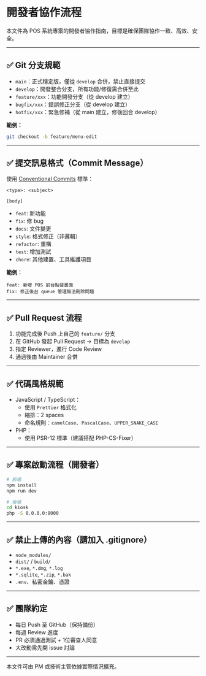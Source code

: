 
# 開發者協作流程

本文件為 POS 系統專案的開發者協作指南，目標是確保團隊協作一致、高效、安全。

---

## ✅ Git 分支規範

- `main`：正式穩定版，僅從 `develop` 合併，禁止直接提交
- `develop`：開發整合分支，所有功能/修復需合併至此
- `feature/xxx`：功能開發分支（從 develop 建立）
- `bugfix/xxx`：錯誤修正分支（從 develop 建立）
- `hotfix/xxx`：緊急修補（從 main 建立，修後回合 develop）

**範例：**
```bash
git checkout -b feature/menu-edit
```

---

## ✅ 提交訊息格式（Commit Message）

使用 [Conventional Commits](https://www.conventionalcommits.org/) 標準：

```
<type>: <subject>

[body]
```

- `feat`: 新功能
- `fix`: 修 bug
- `docs`: 文件變更
- `style`: 格式修正（非邏輯）
- `refactor`: 重構
- `test`: 增加測試
- `chore`: 其他建置、工具維護項目

**範例：**
```
feat: 新增 POS 前台點餐畫面
fix: 修正後台 queue 管理無法刪除問題
```

---

## ✅ Pull Request 流程

1. 功能完成後 Push 上自己的 `feature/` 分支
2. 在 GitHub 發起 Pull Request → 目標為 `develop`
3. 指定 Reviewer，進行 Code Review
4. 通過後由 Maintainer 合併

---

## ✅ 代碼風格規範

- JavaScript / TypeScript：
  - 使用 `Prettier` 格式化
  - 縮排：2 spaces
  - 命名規則：`camelCase`、`PascalCase`、`UPPER_SNAKE_CASE`
- PHP：
  - 使用 PSR-12 標準（建議搭配 PHP-CS-Fixer）

---

## ✅ 專案啟動流程（開發者）

```bash
# 前端
npm install
npm run dev

# 後端
cd kiosk
php -S 0.0.0.0:8000
```

---

## ✅ 禁止上傳的內容（請加入 .gitignore）

- `node_modules/`
- `dist/` / `build/`
- `*.exe`, `*.dmg`, `*.log`
- `*.sqlite`, `*.zip`, `*.bak`
- `.env`、私密金鑰、憑證

---

## ✅ 團隊約定

- 每日 Push 至 GitHub（保持備份）
- 每週 Review 進度
- PR 必須通過測試 + 1位審查人同意
- 大改動需先開 issue 討論

---

本文件可由 PM 或技術主管依據實際情況擴充。
